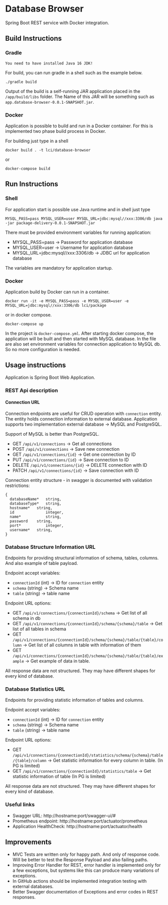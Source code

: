 # Database Browser

Spring Boot REST service with Docker integration.

## Build Instructions

### Gradle

`You need to have installed Java 16 JDK!`

For build, you can run gradle in a shell such as the example below.

```shell
./gradle build
```

Output of the build is a self-running JAR application placed in the `/app/build/libs` folder. The Name of this JAR will
be something such as `app.database-browser-0.0.1-SNAPSHOT.jar`.

### Docker

Application is possible to build and run in a Docker container. For this is implemented two phase build process in
Docker.

For building just type in a shell

```shell
docker build . -t lci/database-browser
```

or

```shell
docker-compose build
```

## Run Instructions

### Shell

For application start is possible use Java runtime and in shell just type

```shell
MYSQL_PASS=pass MYSQL_USER=user MYSQL_URL=jdbc:mysql//xxx:3306/db java -jar package-delivery-0.0.1-SNAPSHOT.jar
```

There must be provided environment variables for running application:

* MYSQL_PASS=pass -> Password for application database
* MYSQL_USER=user -> Username for application database
* MYSQL_URL=jdbc:mysql//xxx:3306/db -> JDBC url for application database

The variables are mandatory for application startup.

### Docker

Application build by Docker can run in a container.

```shell
docker run -it -e MYSQL_PASS=pass -e MYSQL_USER=user -e MYSQL_URL=jdbc:mysql//xxx:3306/db lci/package
```

or in docker compose.

```shell
docker-compose up
```

In the project is `docker-compose.yml`. After starting docker compose, the application will be built and then started
with MySQL database. In the file are also set environment variables for connection application to MySQL db. So no more
configuration is needed.

## Usage instructions

Application is Spring Boot Web Application.

### REST Api description

#### Connection URL

Connection endpoints are useful for CRUD operation with `connection` entity. The entity holds connection information to
external database. Application supports two implementation external database -> MySQL and PostgreSQL.

Support of MySQL is better than PostgreSQL.

* GET `/api/v1/connections` -> Get all connections
* POST `/api/v1/connections` -> Save new connection
* GET `/api/v1/connections/{id}` -> Get one connection by ID
* PUT `/api/v1/connections/{id}` -> Save connection to ID
* DELETE `/api/v1/connections/{id}` -> DELETE connection with ID
* PATCH `/api/v1/connections/{id}` -> Save connection with ID

Connection entity structure - in swagger is documented with validation restrictions:
```
{
  databaseName*	  string,
  databaseType*	  string,
  hostname*	  string,
  id	          integer,
  name*	          string,
  password    string,
  port*	          integer,
  username*	  string,
}
```

### Database Structure Information URL
Endpoints for providing structural information of schema, tables, columns. And also example of table payload.

Endpoint accept variables:
* `connectionId` (int) -> ID for `connection` entity
* `schema` (string) -> Schema name
* `table` (string) -> table name

Endpoint URL options:
* GET `/api/v1/connections/{connectionId}/schema` -> Get list of all schema in db
* GET `/api/v1/connections/{connectionId}/schema/{schema}/table` -> Get list of all tables in schema
* GET `/api/v1/connections/{connectionId}/schema/{schema}/table/{table}/column` -> Get list of all columns in table with information of them
* GET `/api/v1/connections/{connectionId}/schema/{schema}/table/{table}/example` -> Get example of data in table.

All response data are not structured. They may have different shapes for every kind of database.

 ### Database Statistics URL
Endpoints for providing statistic information of tables and columns. 

Endpoint accept variables:
* `connectionId` (int) -> ID for `connection` entity
* `schema` (string) -> Schema name
* `table` (string) -> table name

Endpoint URL options:
* GET `/api/v1/connections/{connectionId}/statistics/schema/{schema}/table/{table}/column` -> Get statistic information for every column in table. (In PG is limited) 
* GET `/api/v1/connections/{connectionId}/statistics/table` -> Get statistic information of table (In PG is limited)

All response data are not structured. They may have different shapes for every kind of database.

### Useful links

* Swagger URL: http://hostname:port/swagger-ui/#
* Prometheus endpoint: http://hostname:port/actuator/prometheus
* Application HealthCheck: http://hostname:port/actuator/health

## Improvements

* MVC Tests are written only for happy path. And only of response code. Will be better to test the Response Payload and
  also failing paths.
* Improving Error Handler for REST, error handler is implemented only for a few exceptions, but systems like this can
  produce many variations of exceptions.
* In GitHub actions should be implemented integration testing with external databases.
* Better Swagger documentation of Exceptions and error codes in REST responses.